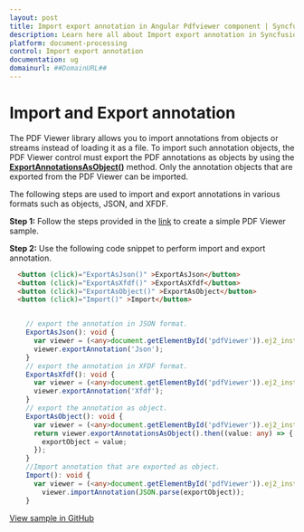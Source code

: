 ```yaml
---
layout: post
title: Import export annotation in Angular Pdfviewer component | Syncfusion
description: Learn here all about Import export annotation in Syncfusion Angular Pdfviewer component of Syncfusion Essential JS 2 and more.
platform: document-processing
control: Import export annotation
documentation: ug
domainurl: ##DomainURL##
---
```


# Import and Export annotation

The PDF Viewer library allows you to import annotations from objects or streams instead of loading it as a file. To import such annotation objects, the PDF Viewer control must export the PDF annotations as objects by using the [**ExportAnnotationsAsObject()**](https://helpej2.syncfusion.com/angular/documentation/api/pdfviewer/#exportannotationsasobject) method. Only the annotation objects that are exported from the PDF Viewer can be imported.

The following steps are used to import and export annotations in various formats such as objects, JSON, and XFDF.

**Step 1:** Follow the steps provided in the [link](https://help.syncfusion.com/document-processing/pdf/pdf-viewer/angular/getting-started) to create a simple PDF Viewer sample.

**Step 2:** Use the following code snippet to perform import and export annotation.

```html
  <button (click)="ExportAsJson()" >ExportAsJson</button>
  <button (click)="ExportAsXfdf()" >ExportAsXfdf</button>
  <button (click)="ExportAsObject()" >ExportAsObject</button>
  <button (click)="Import()" >Import</button>
```

```ts

    // export the annotation in JSON format.
    ExportAsJson(): void {
      var viewer = (<any>document.getElementById('pdfViewer')).ej2_instances[0];
      viewer.exportAnnotation('Json');
    }
    // export the annotation in XFDF format.
    ExportAsXfdf(): void {
      var viewer = (<any>document.getElementById('pdfViewer')).ej2_instances[0];
      viewer.exportAnnotation('Xfdf');
    }
    // export the annotation as object.
    ExportAsObject(): void {
      var viewer = (<any>document.getElementById('pdfViewer')).ej2_instances[0];
      return viewer.exportAnnotationsAsObject().then((value: any) => {
        exportObject = value;
      });
    }
    //Import annotation that are exported as object.
    Import(): void {
      var viewer = (<any>document.getElementById('pdfViewer')).ej2_instances[0];
        viewer.importAnnotation(JSON.parse(exportObject));
    }

```

[View sample in GitHub](https://github.com/SyncfusionExamples/angular-pdf-viewer-examples/tree/master/How%20to)